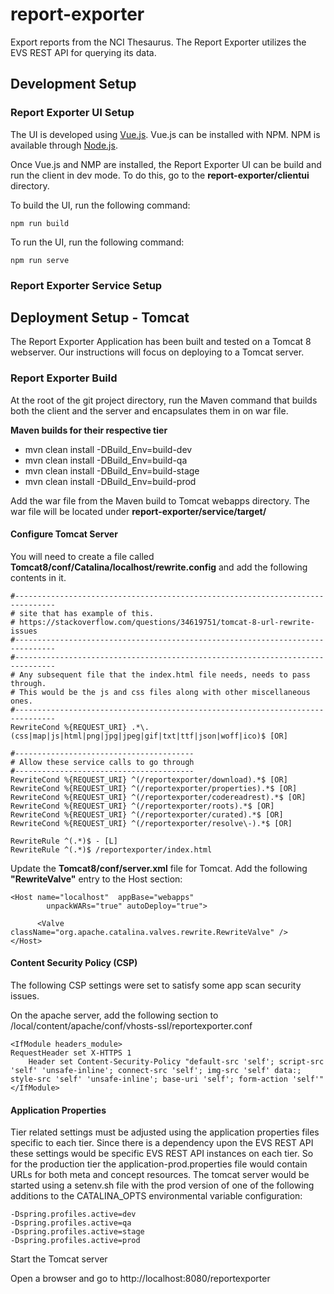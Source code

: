 # report-exporter
Export reports from the NCI Thesaurus.  The Report Exporter utilizes the EVS REST API for querying its data.
## Development Setup
### Report Exporter UI Setup
The UI is developed using [Vue.js](https://vuejs.org/). 
Vue.js can be installed with NPM.  NPM is available through [Node.js](https://nodejs.org/en/).

Once Vue.js and NMP are installed, the Report Exporter UI can be build and run the client in dev mode.  To do this, go to the **report-exporter/clientui** directory.

To build the UI, run the following command:

    npm run build
    
To run the UI, run the following command:

    npm run serve


### Report Exporter Service Setup
## Deployment Setup - Tomcat
The Report Exporter Application has been built and tested on a Tomcat 8 webserver.  Our instructions will focus on deploying to a Tomcat server.

### Report Exporter Build

At the root of the git project directory, run the Maven command that builds both the client and the server and encapsulates them in on war file.

**Maven builds for their respective tier**
* mvn clean install -DBuild_Env=build-dev
* mvn clean install -DBuild_Env=build-qa
* mvn clean install -DBuild_Env=build-stage
* mvn clean install -DBuild_Env=build-prod 

Add the war file from the Maven build to Tomcat webapps directory. The war file will be located under **report-exporter/service/target/**

#### Configure Tomcat Server
You will need to create a file called **Tomcat8/conf/Catalina/localhost/rewrite.config** and add the following contents in it.

    #-------------------------------------------------------------------------------
    # site that has example of this.
    # https://stackoverflow.com/questions/34619751/tomcat-8-url-rewrite-issues
    #-------------------------------------------------------------------------------
    #-------------------------------------------------------------------------------
    # Any subsequent file that the index.html file needs, needs to pass through.
    # This would be the js and css files along with other miscellaneous ones.
    #-------------------------------------------------------------------------------
    RewriteCond %{REQUEST_URI} .*\.(css|map|js|html|png|jpg|jpeg|gif|txt|ttf|json|woff|ico)$ [OR]

    #----------------------------------------
    # Allow these service calls to go through
    #----------------------------------------
    RewriteCond %{REQUEST_URI} ^(/reportexporter/download).*$ [OR]
    RewriteCond %{REQUEST_URI} ^(/reportexporter/properties).*$ [OR]
    RewriteCond %{REQUEST_URI} ^(/reportexporter/codereadrest).*$ [OR]
    RewriteCond %{REQUEST_URI} ^(/reportexporter/roots).*$ [OR]
    RewriteCond %{REQUEST_URI} ^(/reportexporter/curated).*$ [OR]
    RewriteCond %{REQUEST_URI} ^(/reportexporter/resolve\-).*$ [OR]

    RewriteRule ^(.*)$ - [L]
    RewriteRule ^(.*)$ /reportexporter/index.html


Update the **Tomcat8/conf/server.xml** file for Tomcat. Add the following **"RewriteValve"** entry to the Host section:

    <Host name="localhost"  appBase="webapps"
            unpackWARs="true" autoDeploy="true">

          <Valve className="org.apache.catalina.valves.rewrite.RewriteValve" />
    </Host>
    
#### Content Security Policy (CSP) 

The following CSP settings were set to satisfy some app scan security issues.
 
On the apache server, add the following section to 
/local/content/apache/conf/vhosts-ssl/reportexporter.conf

	<IfModule headers_module>
	RequestHeader set X-HTTPS 1
		Header set Content-Security-Policy "default-src 'self'; script-src 'self' 'unsafe-inline'; connect-src 'self'; img-src 'self' data:; style-src 'self' 'unsafe-inline'; base-uri 'self'; form-action 'self'"
	</IfModule>

#### Application Properties
    
Tier related settings must be adjusted using the application properties files specific to each tier.  Since there is a dependency upon the EVS REST API these settings would be specific EVS REST API instances on each tier.  So for the production tier the application-prod.properties file would contain URLs for both meta and concept resources.  The tomcat server would be started using a setenv.sh file with the prod version of one of the following additions to the CATALINA_OPTS environmental variable configuration:
 
    -Dspring.profiles.active=dev 
    -Dspring.profiles.active=qa 
    -Dspring.profiles.active=stage
    -Dspring.profiles.active=prod 
 
 Start the Tomcat server
 
 Open a browser and go to  http://localhost:8080/reportexporter

